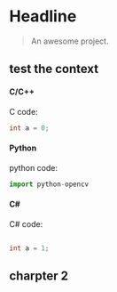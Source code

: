 # Headline

> An awesome project.



## test the context



<!-- tabs:start -->

#### **C/C++**

C code:

```c
int a = 0;

```

#### **Python**

python code:

```python
import python-opencv

```

#### **C#**

C# code:
```c#

int a = 1;

```

<!-- tabs:end -->



## charpter 2

